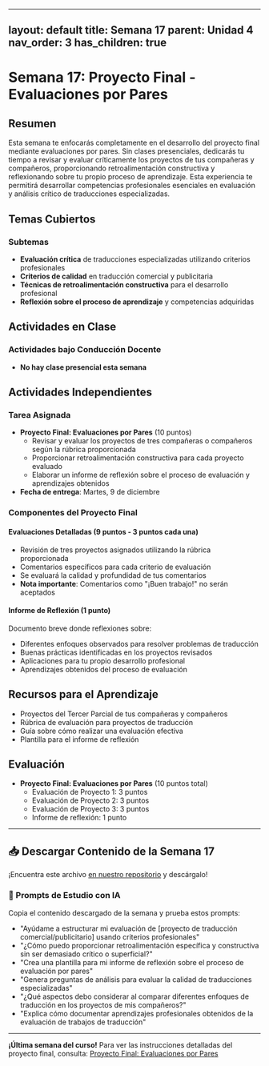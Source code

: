 
---
layout: default
title: Semana 17
parent: Unidad 4
nav_order: 3
has_children: true
---

# Semana 17: Proyecto Final - Evaluaciones por Pares

## Resumen

Esta semana te enfocarás completamente en el desarrollo del proyecto final mediante evaluaciones por pares. Sin clases presenciales, dedicarás tu tiempo a revisar y evaluar críticamente los proyectos de tus compañeras y compañeros, proporcionando retroalimentación constructiva y reflexionando sobre tu propio proceso de aprendizaje. Esta experiencia te permitirá desarrollar competencias profesionales esenciales en evaluación y análisis crítico de traducciones especializadas.

## Temas Cubiertos

### Subtemas
- **Evaluación crítica** de traducciones especializadas utilizando criterios profesionales
- **Criterios de calidad** en traducción comercial y publicitaria
- **Técnicas de retroalimentación constructiva** para el desarrollo profesional
- **Reflexión sobre el proceso de aprendizaje** y competencias adquiridas

## Actividades en Clase

### Actividades bajo Conducción Docente
- **No hay clase presencial esta semana**

## Actividades Independientes

### Tarea Asignada
- **Proyecto Final: Evaluaciones por Pares** (10 puntos)
  - Revisar y evaluar los proyectos de tres compañeras o compañeros según la rúbrica proporcionada
  - Proporcionar retroalimentación constructiva para cada proyecto evaluado
  - Elaborar un informe de reflexión sobre el proceso de evaluación y aprendizajes obtenidos
- **Fecha de entrega**: Martes, 9 de diciembre

### Componentes del Proyecto Final

#### Evaluaciones Detalladas (9 puntos - 3 puntos cada una)
- Revisión de tres proyectos asignados utilizando la rúbrica proporcionada
- Comentarios específicos para cada criterio de evaluación
- Se evaluará la calidad y profundidad de tus comentarios
- **Nota importante**: Comentarios como "¡Buen trabajo!" no serán aceptados

#### Informe de Reflexión (1 punto)
Documento breve donde reflexiones sobre:
- Diferentes enfoques observados para resolver problemas de traducción
- Buenas prácticas identificadas en los proyectos revisados
- Aplicaciones para tu propio desarrollo profesional
- Aprendizajes obtenidos del proceso de evaluación

## Recursos para el Aprendizaje

- Proyectos del Tercer Parcial de tus compañeras y compañeros
- Rúbrica de evaluación para proyectos de traducción
- Guía sobre cómo realizar una evaluación efectiva
- Plantilla para el informe de reflexión

## Evaluación

- **Proyecto Final: Evaluaciones por Pares** (10 puntos total)
  - Evaluación de Proyecto 1: 3 puntos
  - Evaluación de Proyecto 2: 3 puntos  
  - Evaluación de Proyecto 3: 3 puntos
  - Informe de reflexión: 1 punto

---

## 📥 Descargar Contenido de la Semana 17
¡Encuentra este archivo [en nuestro repositorio](https://github.com/alainamb/uic_tr14-trad-comercial/blob/main/unidad4/semana17/semana17-resumen.md) y descárgalo!

### 🤖 Prompts de Estudio con IA
Copia el contenido descargado de la semana y prueba estos prompts:
- "Ayúdame a estructurar mi evaluación de [proyecto de traducción comercial/publicitario] usando criterios profesionales"
- "¿Cómo puedo proporcionar retroalimentación específica y constructiva sin ser demasiado crítico o superficial?"
- "Crea una plantilla para mi informe de reflexión sobre el proceso de evaluación por pares"
- "Genera preguntas de análisis para evaluar la calidad de traducciones especializadas"
- "¿Qué aspectos debo considerar al comparar diferentes enfoques de traducción en los proyectos de mis compañeros?"
- "Explica cómo documentar aprendizajes profesionales obtenidos de la evaluación de trabajos de traducción"

---

**¡Última semana del curso!** Para ver las instrucciones detalladas del proyecto final, consulta: [Proyecto Final: Evaluaciones por Pares](proyecto-final-instrucciones.md)
